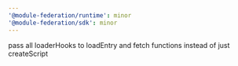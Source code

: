 ```yaml
---
'@module-federation/runtime': minor
'@module-federation/sdk': minor
---
```


pass all loaderHooks to loadEntry and fetch functions instead of just createScript

